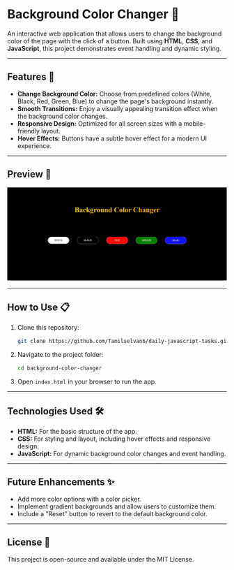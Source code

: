 # Background Color Changer 🎨

An interactive web application that allows users to change the background color of the page with the click of a button. Built using **HTML**, **CSS**, and **JavaScript**, this project demonstrates event handling and dynamic styling.

---

## Features 🚀

- **Change Background Color:** Choose from predefined colors (White, Black, Red, Green, Blue) to change the page's background instantly.
- **Smooth Transitions:** Enjoy a visually appealing transition effect when the background color changes.
- **Responsive Design:** Optimized for all screen sizes with a mobile-friendly layout.
- **Hover Effects:** Buttons have a subtle hover effect for a modern UI experience.

---

## Preview 👀

![Background Color Changer Screenshot](screenshot.png)

---

## How to Use 📋

1. Clone this repository:
   ```bash
   git clone https://github.com/Tamilselvan6/daily-javascript-tasks.git
   ```
2. Navigate to the project folder:
   ```bash
   cd background-color-changer
   ```
3. Open `index.html` in your browser to run the app.

---

## Technologies Used 🛠️

- **HTML:** For the basic structure of the app.
- **CSS:** For styling and layout, including hover effects and responsive design.
- **JavaScript:** For dynamic background color changes and event handling.

---

## Future Enhancements ✨

- Add more color options with a color picker.
- Implement gradient backgrounds and allow users to customize them.
- Include a "Reset" button to revert to the default background color.

---

## License 📜

This project is open-source and available under the MIT License.

